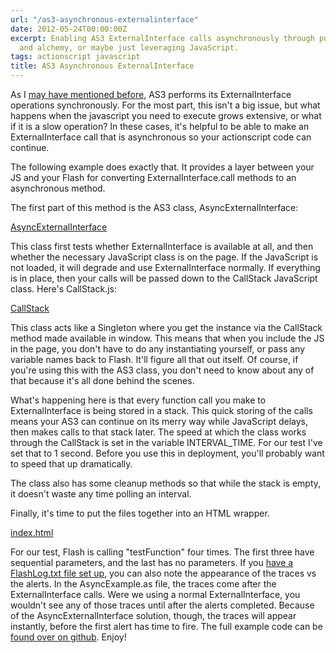 ```yaml
---
url: "/as3-asynchronous-externalinterface"
date: 2012-05-24T00:00:00Z
excerpt: Enabling AS3 ExternalInterface calls asynchronously through pure awesomeness
  and alchemy, or maybe just leveraging JavaScript.
tags: actionscript javascript
title: AS3 Asynchronous ExternalInterface
---
```


As I [may have mentioned before][], AS3 performs its ExternalInterface
operations synchronously. For the most part, this isn't a big issue, but
what happens when the javascript you need to execute grows extensive, or
what if it is a slow operation? In these cases, it's helpful to be able
to make an ExternalInterface call that is asynchronous so your
actionscript code can continue.

The following example does exactly that. It provides a layer between
your JS and your Flash for converting ExternalInterface.call methods to
an asynchronous method.

The first part of this method is the AS3 class, AsyncExternalInterface:

[AsyncExternalInterface](//github.com/jamestomasino/AsyncExternalInterface/blob/master/org/tomasino/external/AsyncExternalInterface.as)

This class first tests whether ExternalInterface is available at all,
and then whether the necessary JavaScript class is on the page. If the
JavaScript is not loaded, it will degrade and use ExternalInterface
normally. If everything is in place, then your calls will be passed down
to the CallStack JavaScript class.
Here's CallStack.js:

[CallStack](//github.com/jamestomasino/AsyncExternalInterface/blob/master/js/CallStack.js)

This class acts like a Singleton where you get the instance via the
CallStack method made available in window. This means that when you
include the JS in the page, you don't have to do any instantiating
yourself, or pass any variable names back to Flash. It'll figure all
that out itself. Of course, if you're using this with the AS3 class, you
don't need to know about any of that because it's all done behind the
scenes.

What's happening here is that every function call you make to
ExternalInterface is being stored in a stack. This quick storing of the
calls means your AS3 can continue on its merry way while JavaScript
delays, then makes calls to that stack later. The speed at which the
class works through the CallStack is set in the variable INTERVAL\_TIME.
For our test I've set that to 1 second. Before you use this in
deployment, you'll probably want to speed that up dramatically.

The class also has some cleanup methods so that while the stack is
empty, it doesn't waste any time polling an interval.

Finally, it's time to put the files together into an HTML wrapper.

[index.html](//github.com/jamestomasino/AsyncExternalInterface/blob/master/index.html)

For our test, Flash is calling "testFunction" four times. The first
three have sequential parameters, and the last has no parameters. If you
[have a FlashLog.txt file set up][], you can also note the appearance of
the traces vs the alerts. In the AsyncExample.as file, the traces come
after the ExternalInterface calls. Were we using a normal
ExternalInterface, you wouldn't see any of those traces until after the
alerts completed. Because of the AsyncExternalInterface solution,
though, the traces will appear instantly, before the first alert has
time to fire.
The full example code can be [found over on github][]. Enjoy!

  [may have mentioned before]: //labs.tomasino.org/as3-synchronous-url-xml-loading/
  [have a FlashLog.txt file set up]: //livedocs.adobe.com/flex/3/html/logging_04.html
  [found over on github]: //github.com/jamestomasino/AsyncExternalInterface
